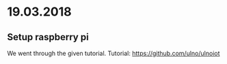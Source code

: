 # 19.03.2018
## Setup raspberry pi
We went through the given tutorial.
Tutorial: https://github.com/ulno/ulnoiot
